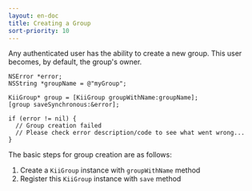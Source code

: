 ```yaml
---
layout: en-doc
title: Creating a Group
sort-priority: 10
---
```

Any authenticated user has the ability to create a new group.  This user
becomes, by default, the group's owner.

```objc
NSError *error;
NSString *groupName = @"myGroup";

KiiGroup* group = [KiiGroup groupWithName:groupName];
[group saveSynchronous:&error];

if (error != nil) {
  // Group creation failed
  // Please check error description/code to see what went wrong...
}
```

The basic steps for group creation are as follows:

1. Create a `KiiGroup` instance with `groupWithName` method
1. Register this `KiiGroup` instance with `save` method

